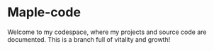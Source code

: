 # Maple-code
Welcome to my codespace, where my projects and source code are documented. This is a branch full of vitality and growth!
